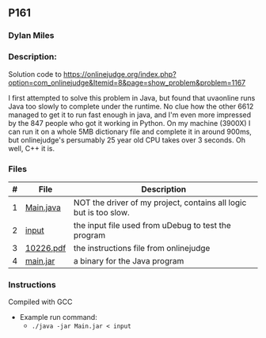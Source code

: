 ## P161
### Dylan Miles
### Description:
Solution code to https://onlinejudge.org/index.php?option=com_onlinejudge&Itemid=8&page=show_problem&problem=1167

I first attempted to solve this problem in Java, but found that uvaonline runs Java too slowly to complete under the runtime. No clue how the other 6612 managed to get it to run fast enough in java, and I'm even more impressed by the 847 people who got it working in Python. On my machine (3900X) I can run it on a whole 5MB dictionary file and complete it in around 900ms, but onlinejudge's persumably 25 year old CPU takes over 3 seconds. Oh well, C++ it is. 

### Files

|   #   | File            | Description                                        |
| :---: | --------------- | -------------------------------------------------- |
|   1   | [Main.java](./Main.java)         | NOT the driver of my project, contains all logic but is too slow.     |
|   2   | [input](./input)         | the input file used from uDebug to test the program      |
|   3   | [10226.pdf](./10226.pdf)         | the instructions file from onlinejudge      |
|   4   | [main.jar](./main.jar)         | a binary for the Java program      |

### Instructions

Compiled with GCC

- Example run command:
    - `./java -jar Main.jar < input`
